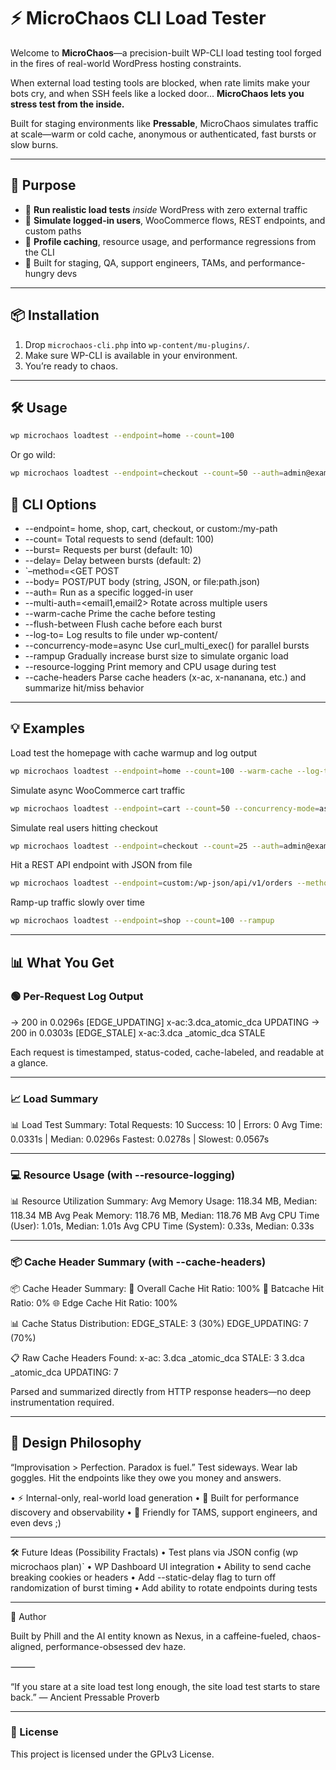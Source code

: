 # ⚡️ MicroChaos CLI Load Tester

Welcome to **MicroChaos**—a precision-built WP-CLI load testing tool forged in the fires of real-world WordPress hosting constraints.

When external load testing tools are blocked, when rate limits make your bots cry, and when SSH feels like a locked door... **MicroChaos lets you stress test from the inside.**

Built for staging environments like **Pressable**, MicroChaos simulates traffic at scale—warm or cold cache, anonymous or authenticated, fast bursts or slow burns.

---

## 🎯 Purpose

- 🔐 **Run realistic load tests** *inside* WordPress with zero external traffic
- 🧠 **Simulate logged-in users**, WooCommerce flows, REST endpoints, and custom paths
- 🧰 **Profile caching**, resource usage, and performance regressions from the CLI
- 🦇 Built for staging, QA, support engineers, TAMs, and performance-hungry devs

---

## 📦 Installation

1. Drop `microchaos-cli.php` into `wp-content/mu-plugins/`.
2. Make sure WP-CLI is available in your environment.
3. You’re ready to chaos.

---

## 🛠 Usage

```bash
wp microchaos loadtest --endpoint=home --count=100
```

Or go wild:

```bash
wp microchaos loadtest --endpoint=checkout --count=50 --auth=admin@example.com --concurrency-mode=async --cache-headers --resource-logging
```

## 🔧 CLI Options

- --endpoint=<slug> home, shop, cart, checkout, or custom:/my-path
- --count=<n> Total requests to send (default: 100)
- --burst=<n> Requests per burst (default: 10)
- --delay=<seconds> Delay between bursts (default: 2)
- `–method=<GET POST
- --body=<data> POST/PUT body (string, JSON, or file:path.json)
- --auth=<email> Run as a specific logged-in user
- --multi-auth=<email1,email2> Rotate across multiple users
- --warm-cache Prime the cache before testing
- --flush-between Flush cache before each burst
- --log-to=<relative path> Log results to file under wp-content/
- --concurrency-mode=async Use curl_multi_exec() for parallel bursts
- --rampup Gradually increase burst size to simulate organic load
- --resource-logging Print memory and CPU usage during test
- --cache-headers Parse cache headers (x-ac, x-nananana, etc.) and summarize hit/miss behavior

---

## 💡 Examples

Load test the homepage with cache warmup and log output

```bash
wp microchaos loadtest --endpoint=home --count=100 --warm-cache --log-to=uploads/home-log.txt
```

Simulate async WooCommerce cart traffic

```bash
wp microchaos loadtest --endpoint=cart --count=50 --concurrency-mode=async
```

Simulate real users hitting checkout

```bash
wp microchaos loadtest --endpoint=checkout --count=25 --auth=admin@example.com
```

Hit a REST API endpoint with JSON from file

```bash
wp microchaos loadtest --endpoint=custom:/wp-json/api/v1/orders --method=POST --body=file:data/orders.json
```

Ramp-up traffic slowly over time

```bash
wp microchaos loadtest --endpoint=shop --count=100 --rampup
```

---

## 📊 What You Get

### 🟢 Per-Request Log Output

→ 200 in 0.0296s [EDGE_UPDATING] x-ac:3.dca_atomic_dca UPDATING
→ 200 in 0.0303s [EDGE_STALE] x-ac:3.dca _atomic_dca STALE

Each request is timestamped, status-coded, cache-labeled, and readable at a glance.

---

### 📈 Load Summary

📊 Load Test Summary:
   Total Requests: 10
   Success: 10 | Errors: 0
   Avg Time: 0.0331s | Median: 0.0296s
   Fastest: 0.0278s | Slowest: 0.0567s

---

### 💻 Resource Usage (with --resource-logging)

📊 Resource Utilization Summary:
   Avg Memory Usage: 118.34 MB, Median: 118.34 MB
   Avg Peak Memory: 118.76 MB, Median: 118.76 MB
   Avg CPU Time (User): 1.01s, Median: 1.01s
   Avg CPU Time (System): 0.33s, Median: 0.33s

---

### 📦 Cache Header Summary (with --cache-headers)

📦 Cache Header Summary:
   🔄 Overall Cache Hit Ratio: 100%
   🦇 Batcache Hit Ratio: 0%
   🌐 Edge Cache Hit Ratio: 100%

   📊 Cache Status Distribution:
     EDGE_STALE: 3 (30%)
     EDGE_UPDATING: 7 (70%)

   📋 Raw Cache Headers Found:
     x-ac:
       3.dca _atomic_dca STALE: 3
       3.dca _atomic_dca UPDATING: 7

Parsed and summarized directly from HTTP response headers—no deep instrumentation required.

---

## 🧠 Design Philosophy

“Improvisation > Perfection. Paradox is fuel.”
Test sideways. Wear lab goggles. Hit the endpoints like they owe you money and answers.

 • ⚡ Internal-only, real-world load generation
 • 🧬 Built for performance discovery and observability
 • 🤝 Friendly for TAMS, support engineers, and even devs ;)

---

🛠 Future Ideas (Possibility Fractals)
 • Test plans via JSON config (wp microchaos plan)`
 • WP Dashboard UI integration
 • Ability to send cache breaking cookies or headers
 • Add --static-delay flag to turn off randomization of burst timing
 • Add ability to rotate endpoints during tests

---

🖖 Author

Built by Phill and the AI entity known as Nexus, in a caffeine-fueled, chaos-aligned, performance-obsessed dev haze.

⸻

“If you stare at a site load test long enough, the site load test starts to stare back.”
— Ancient Pressable Proverb

---

### 🧾 License

This project is licensed under the GPLv3 License.
